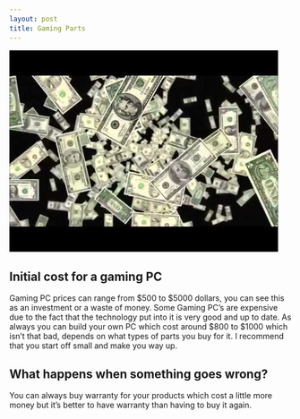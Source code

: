 ```yaml
---
layout: post
title: Gaming Parts
---
```


![image title](/images/money-falling.jpg)

## Initial cost for a gaming PC
Gaming PC prices can range from $500 to $5000 dollars, you can see this as an investment or a waste of money. Some Gaming PC’s are expensive due to the fact that the technology put into it is very good and up to date. As always you can build your own PC which cost around $800 to $1000 which isn’t that bad, depends on what types of parts you buy for it. I recommend that you start off small and make you way up. 
## What happens when something goes wrong?
You can always buy warranty for your products which cost a little more money but it’s better to have warranty than having to buy it again.
